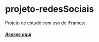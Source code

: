 # projeto-redesSociais
 
 Projeto de estudo com uso de iFrames:
 ##### <a href="https://jeiellima.github.io/projeto-redesSociais/">Acesse aqui</a>
